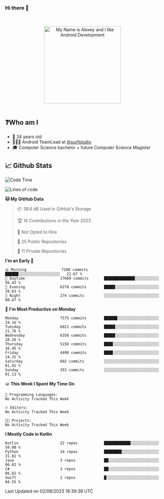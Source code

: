 ### Hi there 👋

<!-- [![Alex's GitHub stats](https://github-readme-stats.vercel.app/api?username=blessedbyjobs)](https://github.com/anuraghazra/github-readme-stats) -->

<!--
**blessedbyjobs/blessedbyjobs** is a ✨ _special_ ✨ repository because its `README.md` (this file) appears on your GitHub profile.


Here are some ideas to get you started:

- 🔭 I’m currently working on ...
- 🌱 I’m currently learning ...
- 👯 I’m looking to collaborate on ...
- 🤔 I’m looking for help with ...
- 💬 Ask me about ...
- 📫 How to reach me: ...
- 😄 Pronouns: ...
- ⚡ Fun fact: ...
-->

<div align="center">
  <br />
  <br />
  <img height="250" alt="My Name is Alexey and I like Android Development" src="images/maxwell_cat.gif" />
  <br />
  <br />

</div>

## ❓Who am I

- 🤵 24 years old
- 👨🏼‍💻 Android TeamLead at [@surfstudio](https://github.com/surfstudio)
- 🎓 Computer Science bachelor + future Computer Science Magister

## 📈 Github Stats

<!--START_SECTION:waka-->
![Code Time](http://img.shields.io/badge/Code%20Time-0%20secs-blue)

![Lines of code](https://img.shields.io/badge/From%20Hello%20World%20I%27ve%20Written-3.3%20million%20lines%20of%20code-blue)

**🐱 My GitHub Data** 

> 📦 38.6 kB Used in GitHub's Storage 
 > 
> 🏆 16 Contributions in the Year 2023
 > 
> 🚫 Not Opted to Hire
 > 
> 📜 25 Public Repositories 
 > 
> 🔑 11 Private Repositories 
 > 
**I'm an Early 🐤** 

```text
🌞 Morning                7108 commits        ██████░░░░░░░░░░░░░░░░░░░   22.67 % 
🌆 Daytime                17689 commits       ██████████████░░░░░░░░░░░   56.43 % 
🌃 Evening                6278 commits        █████░░░░░░░░░░░░░░░░░░░░   20.03 % 
🌙 Night                  274 commits         ░░░░░░░░░░░░░░░░░░░░░░░░░   00.87 % 
```
📅 **I'm Most Productive on Monday** 

```text
Monday                   7575 commits        ██████░░░░░░░░░░░░░░░░░░░   24.16 % 
Tuesday                  6821 commits        █████░░░░░░░░░░░░░░░░░░░░   21.76 % 
Wednesday                6350 commits        █████░░░░░░░░░░░░░░░░░░░░   20.26 % 
Thursday                 5158 commits        ████░░░░░░░░░░░░░░░░░░░░░   16.45 % 
Friday                   4490 commits        ████░░░░░░░░░░░░░░░░░░░░░   14.32 % 
Saturday                 602 commits         ░░░░░░░░░░░░░░░░░░░░░░░░░   01.92 % 
Sunday                   353 commits         ░░░░░░░░░░░░░░░░░░░░░░░░░   01.13 % 
```


📊 **This Week I Spent My Time On** 

```text
💬 Programming Languages: 
No Activity Tracked This Week

🔥 Editors: 
No Activity Tracked This Week

🐱‍💻 Projects: 
No Activity Tracked This Week
```

**I Mostly Code in Kotlin** 

```text
Kotlin                   22 repos            ████████████░░░░░░░░░░░░░   50.00 % 
Python                   14 repos            ████████░░░░░░░░░░░░░░░░░   31.82 % 
Java                     3 repos             ██░░░░░░░░░░░░░░░░░░░░░░░   06.82 % 
C#                       3 repos             ██░░░░░░░░░░░░░░░░░░░░░░░   06.82 % 
Swift                    2 repos             █░░░░░░░░░░░░░░░░░░░░░░░░   04.55 % 
```




 Last Updated on 02/08/2023 18:39:38 UTC
<!--END_SECTION:waka-->
